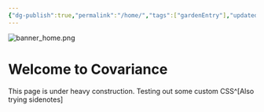```yaml
---
{"dg-publish":true,"permalink":"/home/","tags":["gardenEntry"],"updated":"2024-07-20T19:46:55-07:00"}
---
```


![banner_home.png](/img/user/00-09%20Meta/01%20Images/Banners/banner_home.png)

# Welcome to Covariance

This page is under heavy construction. Testing out some custom CSS^[Also trying sidenotes]

